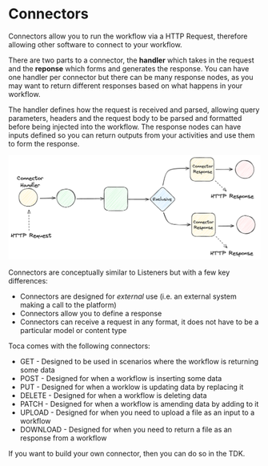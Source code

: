 # Connectors

Connectors allow you to run the workflow via a HTTP Request, therefore allowing other software to connect to your workflow.

There are two parts to a connector, the **handler** which takes in the request and the **reponse** which forms and generates the response.
You can have one handler per connector but there can be many response nodes, as you may want to return different responses based on what happens in your workflow.

The handler defines how the request is received and parsed, allowing query parameters, headers and the request body to be parsed and formatted before being injected into the workflow. The response nodes can have inputs defined so you can return outputs from your activities and use them to form the response.

![Connector Diagram](/src/assets/connector_diagram.png)

Connectors are conceptually similar to Listeners but with a few key differences:
- Connectors are designed for _external_ use (i.e. an external system making a call to the platform)
- Connectors allow you to define a response
- Connectors can receive a request in any format, it does not have to be a particular model or content type


Toca comes with the following connectors:
- GET - Designed to be used in scenarios where the workflow is returning some data
- POST - Designed for when a workflow is inserting some data
- PUT - Designed for when a worklow is updating data by replacing it
- DELETE - Designed for when a workflow is deleting data
- PATCH - Designed for when a workflow is amending data by adding to it
- UPLOAD - Designed for when you need to upload a file as an input to a workflow
- DOWNLOAD - Designed for when you need to return a file as an response from a workflow

If you want to build your own connector, then you can do so in the TDK.
